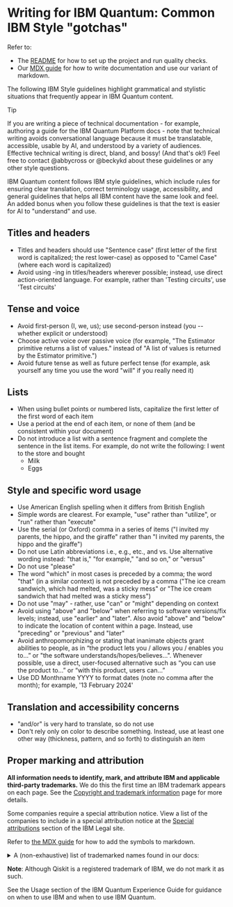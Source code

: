 # Writing for IBM Quantum: Common IBM Style "gotchas"

Refer to:

- The [README](./README.md) for how to set up the project and run quality checks.
- Our [MDX guide](./mdx-guide.md) for how to write documentation and use our variant of markdown.

The following IBM Style guidelines highlight grammatical and stylistic situations that frequently appear in IBM Quantum content.

> [!TIP]
> If you are writing a piece of technical documentation - for example, authoring a guide for the IBM Quantum Platform docs - note that technical writing avoids conversational language because it must be translatable, accessible, usable by AI, and understood by a variety of audiences. Effective technical writing is direct, bland, and bossy! (And that's ok!) Feel free to contact @abbycross or @beckykd about these guidelines or any other style questions.

IBM Quantum content follows IBM style guidelines, which include rules for ensuring clear translation, correct terminology usage, accessibility, and general guidelines that helps all IBM content have the same look and feel. An added bonus when you follow these guidelines is that the text is easier for AI to "understand" and use.

## Titles and headers

- Titles and headers should use "Sentence case" (first letter of the first word is capitalized; the rest lower-case) as opposed to "Camel Case" (where each word is capitalized)
- Avoid using -ing in titles/headers wherever possible; instead, use direct action-oriented language. For example, rather than 'Testing circuits', use 'Test circuits'

## Tense and voice

- Avoid first-person (I, we, us); use second-person instead (you -- whether explicit or understood)
- Choose active voice over passive voice (for example, "The Estimator primitive returns a list of values." instead of "A list of values is returned by the Estimator primitive.")
- Avoid future tense as well as future perfect tense (for example, ask yourself any time you use the word "will" if you really need it)

## Lists

- When using bullet points or numbered lists, capitalize the first letter of the first word of each item
- Use a period at the end of each item, or none of them (and be consistent within your document)
- Do not introduce a list with a sentence fragment and complete the sentence in the list items. For example, do not write the following:
  I went to the store and bought
  - Milk
  - Eggs

## Style and specific word usage

- Use American English spelling when it differs from British English
- Simple words are clearest. For example, "use" rather than "utilize", or "run" rather than "execute"
- Use the serial (or Oxford) comma in a series of items ("I invited my parents, the hippo, and the giraffe" rather than "I invited my parents, the hippo and the giraffe")
- Do not use Latin abbreviations i.e., e.g., etc., and vs. Use alternative wording instead: "that is," "for example," "and so on," or "versus"
- Do not use "please"
- The word "which" in most cases is preceded by a comma; the word "that" (in a similar context) is not preceded by a comma ("The ice cream sandwich, which had melted, was a sticky mess" or "The ice cream sandwich that had melted was a sticky mess")
- Do not use "may" - rather, use "can" or "might" depending on context
- Avoid using "above" and "below" when referring to software versions/fix levels; instead, use "earlier" and "later". Also avoid "above" and "below" to indicate the location of content within a page. Instead, use "preceding" or "previous" and "later"
- Avoid anthropomorphizing or stating that inanimate objects grant abilities to people, as in “the product lets you / allows you / enables you to…” or "the software understands/hopes/believes...". Whenever possible, use a direct, user-focused alternative such as “you can use the product to…” or “with this product, users can…”
- Use DD Monthname YYYY to format dates (note no comma after the month); for example, '13 February 2024'

## Translation and accessibility concerns

- "and/or" is very hard to translate, so do not use
- Don't rely only on color to describe something. Instead, use at least one other way (thickness, pattern, and so forth) to distinguish an item

## Proper marking and attribution

**All information needs to identify, mark, and attribute IBM and applicable third-party trademarks.** We do this the first time an IBM trademark appears on each page. See the [Copyright and trademark information](https://www.ibm.com/legal/copyright-trademark) page for more details.

Some companies require a special attribution notice. View a list of the companies to include in a special attribution notice at the [Special attributions](https://www.ibm.com/legal/copyright-trademark#special) section of the IBM Legal site.

Refer to [the MDX guide](./mdx-guide.md#trademark-symbols) for how to add the symbols to markdown.

<details>
<summary>A (non-exhaustive) list of trademarked names found in our docs:</summary>

- IBM&reg;
- IBM Cloud&reg;
- IBM Quantum&trade;
</details>

**Note**: Although Qiskit is a registered trademark of IBM, we do not mark it as such.

See the Usage section of the IBM Quantum Experience Guide for guidance on when to use IBM and when to use IBM Quantum.
